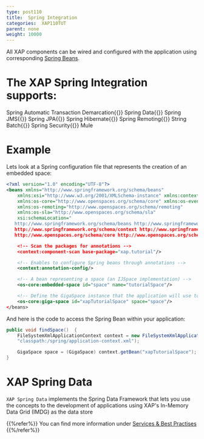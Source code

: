 ```yaml
---
type: post110
title:  Spring Integration
categories:  XAP110TUT
parent: none
weight: 10000
---
```




All XAP components can be wired and configured with the application using corresponding [Spring Beans](http://spring.io/).


# The XAP Spring Integration supports:
Spring Automatic Transaction Demarcation{{<wbr>}}
Spring Data{{<wbr>}}
Spring JMS{{<wbr>}}
Spring JPA{{<wbr>}}
Spring Hibernate{{<wbr>}}
Spring Remoting{{<wbr>}}
String Batch{{<wbr>}}
Spring Security{{<wbr>}}
Mule



# Example

Lets look at a Spring configuration file that represents the creation of an embedded space:



```xml
<?xml version="1.0" encoding="UTF-8"?>
<beans xmlns="http://www.springframework.org/schema/beans"
	xmlns:xsi="http://www.w3.org/2001/XMLSchema-instance" xmlns:context="http://www.springframework.org/schema/context"
	xmlns:os-core="http://www.openspaces.org/schema/core" xmlns:os-events="http://www.openspaces.org/schema/events"
	xmlns:os-remoting="http://www.openspaces.org/schema/remoting"
	xmlns:os-sla="http://www.openspaces.org/schema/sla"
	xsi:schemaLocation="
   http://www.springframework.org/schema/beans http://www.springframework.org/schema/beans/spring-beans-{{%version "spring"%}}.xsd
   http://www.springframework.org/schema/context http://www.springframework.org/schema/context/spring-context-{{%version "spring"%}}.xsd
   http://www.openspaces.org/schema/core http://www.openspaces.org/schema/{{% currentversion %}}/core/openspaces-core.xsd">

	<!-- Scan the packages for annotations -->
	<context:component-scan base-package="xap.tutorial"/>

	<!-- Enables to configure Spring beans through annotations -->
	<context:annotation-config/>

	<!-- A bean representing a space (an IJSpace implementation) -->
	<os-core:embedded-space id="space" name="tutorialSpace"/>

	<!-- Define the GigaSpace instance that the application will use to access the space -->
	<os-core:giga-space id="xapTutorialSpace" space="space"/>
</beans>
```


And here is the code to access the Spring Bean within your application:

```java
public void findSpace()  {
    FileSystemXmlApplicationContext context = new FileSystemXmlApplicationContext(
	"classpath:/spring/application-context.xml");

    GigaSpace space = (GigaSpace) context.getBean("xapTutorialSpace");
}
```

# XAP Spring Data

`XAP Spring Data` implements the Spring Data Framework that lets you use the concepts to the development of applications using XAP's In-Memory Data Grid (IMDG) as the data store

{{%refer%}}
You can find more information under [Services & Best Practises](/sbp/spring-data.html)
{{%/refer%}}